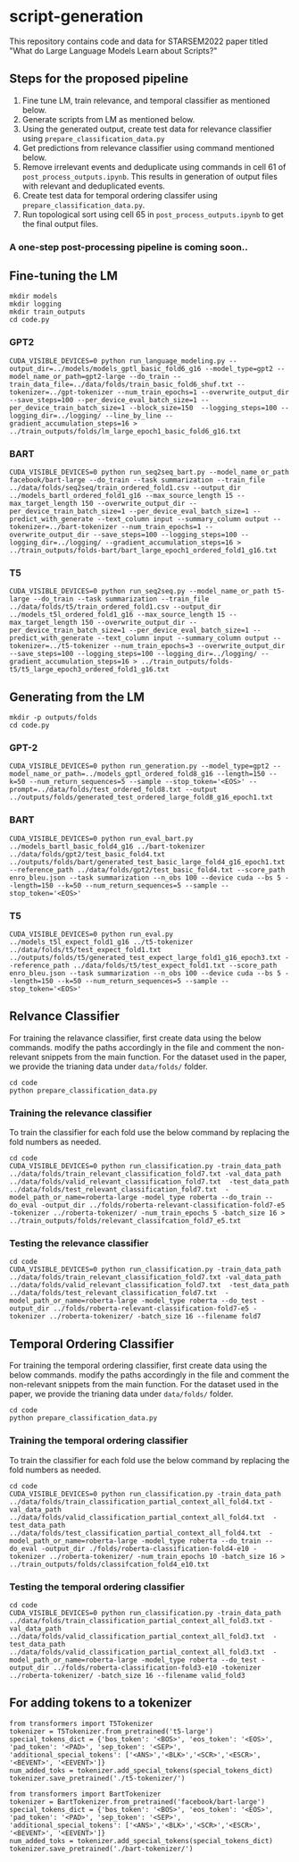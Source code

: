 # script-generation
This repository contains code and data for STARSEM2022 paper titled "What do Large Language Models Learn about Scripts?"


## Steps for the proposed pipeline
1. Fine tune LM, train relevance, and temporal classifier as mentioned below.
2. Generate scripts from LM as mentioned below.
3. Using the generated output, create test data for relevance classifier using `prepare_classification_data.py`
4. Get predictions from relevance classifier using command mentioned below.
5. Remove irrelevant events and deduplicate using commands in cell 61 of `post_process_outputs.ipynb`. This results in generation of output files with relevant and deduplicated events.
6. Create test data for temporal ordering classifer using `prepare_classification_data.py`.
7. Run topological sort using cell 65 in `post_process_outputs.ipynb` to get the final output files.

### A one-step post-processing pipeline is coming soon..

## Fine-tuning the LM
```
mkdir models
mkdir logging
mkdir train_outputs
cd code.py
```

### GPT2
```
CUDA_VISIBLE_DEVICES=0 python run_language_modeling.py --output_dir=../models/models_gptl_basic_fold6_g16 --model_type=gpt2 --model_name_or_path=gpt2-large --do_train --train_data_file=../data/folds/train_basic_fold6_shuf.txt --tokenizer=../gpt-tokenizer --num_train_epochs=1 --overwrite_output_dir --save_steps=100 --per_device_eval_batch_size=1 --per_device_train_batch_size=1 --block_size=150  --logging_steps=100 --logging_dir=../logging/ --line_by_line --gradient_accumulation_steps=16 > ../train_outputs/folds/lm_large_epoch1_basic_fold6_g16.txt
```

### BART
```
CUDA_VISIBLE_DEVICES=0 python run_seq2seq_bart.py --model_name_or_path facebook/bart-large --do_train --task summarization --train_file ../data/folds/seq2seq/train_ordered_fold1.csv --output_dir ../models_bartl_ordered_fold1_g16 --max_source_length 15 --max_target_length 150 --overwrite_output_dir --per_device_train_batch_size=1 --per_device_eval_batch_size=1 --predict_with_generate --text_column input --summary_column output --tokenizer=../bart-tokenizer --num_train_epochs=1 --overwrite_output_dir --save_steps=100 --logging_steps=100 --logging_dir=../logging/ --gradient_accumulation_steps=16 > ../train_outputs/folds-bart/bart_large_epoch1_ordered_fold1_g16.txt
```
### T5
```
CUDA_VISIBLE_DEVICES=0 python run_seq2seq.py --model_name_or_path t5-large --do_train --task summarization --train_file ../data/folds/t5/train_ordered_fold1.csv --output_dir ../models_t5l_ordered_fold1_g16 --max_source_length 15 --max_target_length 150 --overwrite_output_dir --per_device_train_batch_size=1 --per_device_eval_batch_size=1 --predict_with_generate --text_column input --summary_column output --tokenizer=../t5-tokenizer --num_train_epochs=3 --overwrite_output_dir --save_steps=100 --logging_steps=100 --logging_dir=../logging/ --gradient_accumulation_steps=16 > ../train_outputs/folds-t5/t5_large_epoch3_ordered_fold1_g16.txt
```

## Generating from the LM
```
mkdir -p outputs/folds
cd code.py
```

### GPT-2
```
CUDA_VISIBLE_DEVICES=0 python run_generation.py --model_type=gpt2 --model_name_or_path=../models_gptl_ordered_fold8_g16 --length=150 --k=50 --num_return_sequences=5 --sample --stop_token='<EOS>' --prompt=../data/folds/test_ordered_fold8.txt --output ../outputs/folds/generated_test_ordered_large_fold8_g16_epoch1.txt
```    
### BART
```
CUDA_VISIBLE_DEVICES=0 python run_eval_bart.py ../models_bartl_basic_fold4_g16 ../bart-tokenizer ../data/folds/gpt2/test_basic_fold4.txt ../outputs/folds/bart/generated_test_basic_large_fold4_g16_epoch1.txt --reference_path ../data/folds/gpt2/test_basic_fold4.txt --score_path enro_bleu.json --task summarization --n_obs 100 --device cuda --bs 5 --length=150 --k=50 --num_return_sequences=5 --sample --stop_token='<EOS>'
``` 
  
### T5
```
CUDA_VISIBLE_DEVICES=0 python run_eval.py ../models_t5l_expect_fold1_g16 ../t5-tokenizer ../data/folds/t5/test_expect_fold1.txt ../outputs/folds/t5/generated_test_expect_large_fold1_g16_epoch3.txt --reference_path ../data/folds/t5/test_expect_fold1.txt --score_path enro_bleu.json --task summarization --n_obs 100 --device cuda --bs 5 --length=150 --k=50 --num_return_sequences=5 --sample --stop_token='<EOS>'
```   
    
## Relvance Classifier 
For training the relavance classifier, first create data using the below commands. modify the paths accordingly in the file and comment the non-relevant snippets from the main function. For the dataset used in the paper, we provide the trianing data under ```data/folds/``` folder.
``` 
cd code
python prepare_classification_data.py
```

### Training the relevance classifier
To train the classifier for each fold use the below command by replacing the fold numbers as needed.

```
cd code
CUDA_VISIBLE_DEVICES=0 python run_classification.py -train_data_path ../data/folds/train_relevant_classification_fold7.txt -val_data_path ../data/folds/valid_relevant_classification_fold7.txt  -test_data_path ../data/folds/test_relevant_classification_fold7.txt  -model_path_or_name=roberta-large -model_type roberta --do_train --do_eval -output_dir ../folds/roberta-relevant-classification-fold7-e5 -tokenizer ../roberta-tokenizer/ -num_train_epochs 5 -batch_size 16 > ../train_outputs/folds/relevant_classifcation_fold7_e5.txt
```

### Testing the relevance classifier
```
cd code
CUDA_VISIBLE_DEVICES=0 python run_classification.py -train_data_path ../data/folds/train_relevant_classification_fold7.txt -val_data_path ../data/folds/valid_relevant_classification_fold7.txt  -test_data_path ../data/folds/test_relevant_classification_fold7.txt  -model_path_or_name=roberta-large -model_type roberta --do_test -output_dir ../folds/roberta-relevant-classification-fold7-e5 -tokenizer ../roberta-tokenizer/ -batch_size 16 --filename fold7
```

## Temporal Ordering Classifier 
For training the temporal ordering classifier, first create data using the below commands. modify the paths accordingly in the file and comment the non-relevant snippets from the main function. For the dataset used in the paper, we provide the trianing data under ```data/folds/``` folder.
```
cd code
python prepare_classification_data.py
```

### Training the temporal ordering classifier
To train the classifier for each fold use the below command by replacing the fold numbers as needed.

```
cd code
CUDA_VISIBLE_DEVICES=0 python run_classification.py -train_data_path ../data/folds/train_classification_partial_context_all_fold4.txt -val_data_path ../data/folds/valid_classification_partial_context_all_fold4.txt  -test_data_path ../data/folds/test_classification_partial_context_all_fold4.txt  -model_path_or_name=roberta-large -model_type roberta --do_train --do_eval -output_dir ./folds/roberta-classification-fold4-e10 -tokenizer ../roberta-tokenizer/ -num_train_epochs 10 -batch_size 16 > ../train_outputs/folds/classifcation_fold4_e10.txt
```

### Testing the temporal ordering classifier
```
cd code
CUDA_VISIBLE_DEVICES=0 python run_classification.py -train_data_path ../data/folds/train_classification_partial_context_all_fold3.txt -val_data_path ../data/folds/valid_classification_partial_context_all_fold3.txt  -test_data_path ../data/folds/valid_classification_partial_context_all_fold3.txt  -model_path_or_name=roberta-large -model_type roberta --do_test -output_dir ../folds/roberta-classification-fold3-e10 -tokenizer ../roberta-tokenizer/ -batch_size 16 --filename valid_fold3
```
    
## For adding tokens to a tokenizer

```
from transformers import T5Tokenizer
tokenizer = T5Tokenizer.from_pretrained('t5-large')
special_tokens_dict = {'bos_token': '<BOS>', 'eos_token': '<EOS>', 'pad_token': '<PAD>', 'sep_token': '<SEP>', 'additional_special_tokens': ['<ANS>','<BLK>','<SCR>','<ESCR>', '<BEVENT>', '<EEVENT>']}
num_added_toks = tokenizer.add_special_tokens(special_tokens_dict)
tokenizer.save_pretrained('./t5-tokenizer/')

from transformers import BartTokenizer
tokenizer = BartTokenizer.from_pretrained('facebook/bart-large')
special_tokens_dict = {'bos_token': '<BOS>', 'eos_token': '<EOS>', 'pad_token': '<PAD>', 'sep_token': '<SEP>', 'additional_special_tokens': ['<ANS>','<BLK>','<SCR>','<ESCR>', '<BEVENT>', '<EEVENT>']}
num_added_toks = tokenizer.add_special_tokens(special_tokens_dict)
tokenizer.save_pretrained('./bart-tokenizer/')
 ```
 
 
